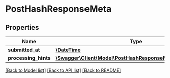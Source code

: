 # PostHashResponseMeta

## Properties
Name | Type | Description | Notes
------------ | ------------- | ------------- | -------------
**submitted_at** | [**\DateTime**](\DateTime.md) |  | [optional] 
**processing_hints** | [**\Swagger\Client\Model\PostHashResponseMetaProcessingHints**](PostHashResponseMetaProcessingHints.md) |  | [optional] 

[[Back to Model list]](../README.md#documentation-for-models) [[Back to API list]](../README.md#documentation-for-api-endpoints) [[Back to README]](../README.md)



